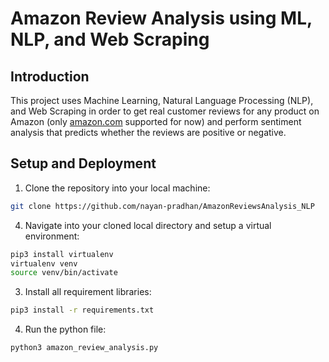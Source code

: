 # Amazon Review Analysis using ML, NLP, and Web Scraping

## Introduction
This project uses Machine Learning, Natural Language Processing (NLP), and Web Scraping in order to get real customer reviews for any product on Amazon (only [amazon.com](https://www.amazon.com) supported for now) and perform sentiment analysis that predicts whether the reviews are positive or negative.

## Setup and Deployment
1. Clone the repository into your local machine: 
```bash
git clone https://github.com/nayan-pradhan/AmazonReviewsAnalysis_NLP
```
4. Navigate into your cloned local directory and setup a virtual environment: 
```bash
pip3 install virtualenv
virtualenv venv
source venv/bin/activate
```
3. Install all requirement libraries: 
```bash
pip3 install -r requirements.txt
```
4. Run the python file:
```bash
python3 amazon_review_analysis.py
```
